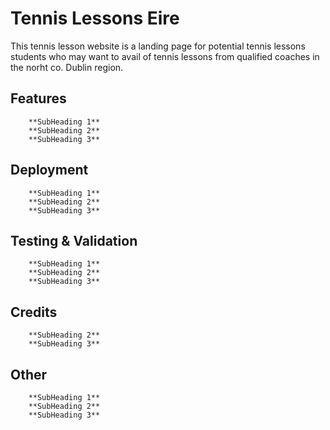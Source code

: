 # Tennis Lessons Eire 

This tennis lesson website is a landing page for potential tennis lessons students who may want to avail of tennis lessons from qualified coaches in the norht co. Dublin region. 



## Features


        **SubHeading 1**
        **SubHeading 2**
        **SubHeading 3**





## Deployment


        **SubHeading 1**
        **SubHeading 2**
        **SubHeading 3**


## Testing & Validation   


        **SubHeading 1**
        **SubHeading 2**
        **SubHeading 3**


## Credits 


        
        **SubHeading 2**
        **SubHeading 3**


## Other  


        **SubHeading 1**
        **SubHeading 2**
        **SubHeading 3**









